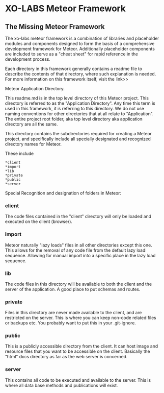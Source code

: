 # XO-LABS Meteor Framework

## The Missing Meteor Framework

The xo-labs meteor framework is a combination of libraries and placeholder modules and components designed to form the basis of a comprehensive development framework for Meteor. Additionally placeholder components are included to serve as a "cheat sheet" for rapid reference in the development process.

Each directory in this framework generally contains a readme file to describe the contents of that directory, where such explanation is needed. For more information on this framework itself, visit the link>>

Meteor Application Directory.

This readme.md is in the top level directory of this Meteor project. This directory is referred to as the "Application Directory". Any time this term is used in this framework, it is referring to this directory. We do not use naming conventions for other directories that at all relate to "Application". The entire project root folder, aka top level directory aka application directory are all the same.

This directory contains the subdirectories required for creating a Meteor project, and specifically include all specially designated and recognized directory names for Meteor.

These include

	*client
	*import
	*lib
	*private
	*public
	*server


Special Recognition and designation of folders in Meteor:

### client
The code files contained in the "client" directory will only be loaded and executed on the client (browser).

### import
Meteor naturally "lazy loads" files in all other directories except this one. This allows for the removal of any code file from the default lazy load sequence. Allowing for manual import into a specific place in the lazy load sequence.

### lib
The code files in this directory will be available to both the client and the server of the application. A good place to put schemas and routes.

### private
Files in this directory are never made available to the client, and are restricted on the server. This is where you can keep non-code related files or backups etc. You probably want to put this in your .git-ignore.

### public
This is a publicly accessible directory from the client. It can host image and resource files that you want to be accessible on the client. Basically the "html" docs directory as far as the web server is concerned.

### server
This contains all code to be executed and available to the server. This is where all data base methods and publications will exist.